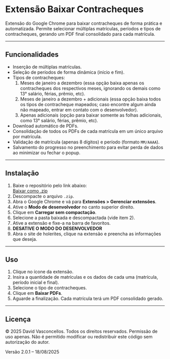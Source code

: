 # Extensão Baixar Contracheques

Extensão do Google Chrome para baixar contracheques de forma prática e automatizada. Permite selecionar múltiplas matrículas, períodos e tipos de contracheques, gerando um PDF final consolidado para cada matrícula.

---

## Funcionalidades

- Inserção de múltiplas matrículas.
- Seleção de períodos de forma dinâmica (início e fim).
- Tipos de contracheques:
  1. Meses de janeiro a dezembro (essa opção baixa apenas os contracheques dos respectivos meses, ignorando os demais como 13° salário, férias, prêmio, etc).
  2. Meses de janeiro a dezembro + adicionais (essa opção baixa todos os tipos de contracheque mapeados; caso encontre algum ainda não mapeado, entrar em contato com o desenvolvedor).
  3. Apenas adicionais (opção para baixar somente as folhas adicionais, como 13° salário, férias, prêmio, etc).
- Download automático de PDFs.
- Consolidação de todos os PDFs de cada matrícula em um único arquivo por matrícula.
- Validação de matrícula (apenas 8 dígitos) e período (formato `MM/AAAA`).
- Salvamento do progresso no preenchimento para evitar perda de dados ao minimizar ou fechar o popup.

---

## Instalação

1. Baixe o repositório pelo link abaixo:  
   [Baixar como .zip](https://github.com/davidvasconcellos/Baixar_Holarites/archive/refs/heads/main.zip)
2. Descompacte o arquivo `.zip`.
3. Abra o Google Chrome e vá para **Extensões > Gerenciar extensões**.
4. Ative o **Modo de desenvolvedor** no canto superior direito.
5. Clique em **Carregar sem compactação**.
6. Selecione a pasta baixada e descompactada (vide item 2).
7. Ative a extensão e fixe-a na barra de favoritos.
8. ******DESATIVE O MODO DO DESENVOLVEDOR******
9. Abra o site de holerites, clique na extensão e preencha as informações que deseja.

---

## Uso

1. Clique no ícone da extensão.
2. Insira a quantidade de matrículas e os dados de cada uma (matrícula, período inicial e final).
3. Selecione o tipo de contracheques.
4. Clique em **Baixar PDFs**.
5. Aguarde a finalização. Cada matrícula terá um PDF consolidado gerado.

---

## Licença

© 2025 David Vasconcellos. Todos os direitos reservados. 
Permissão de uso apenas. Não é permitido modificar ou redistribuir este código sem autorização do autor.

Versão 2.0.1 – 18/08/2025
